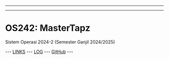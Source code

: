 
---
---

# OS242: MasterTapz

Sistem Operasi 2024-2 (Semester Ganjil 2024/2025)

--- [LINKS](links.md/) --- [LOG](TXT/mylog.txt) --- [GitHub](https://github.com/MasterTapz/os242) ---


```

```


<br>
